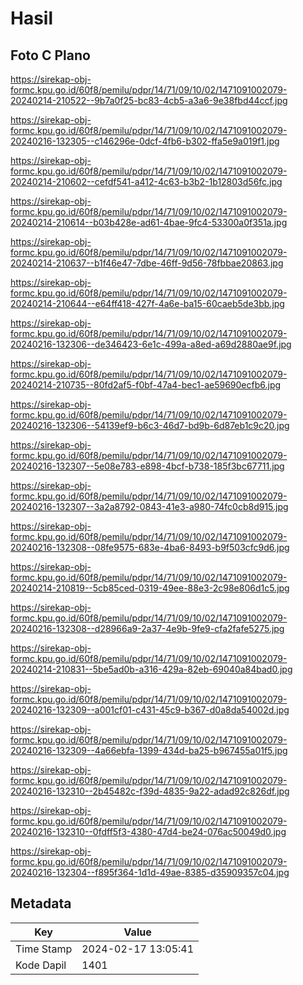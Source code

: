 # Hasil

## Foto C Plano

https://sirekap-obj-formc.kpu.go.id/60f8/pemilu/pdpr/14/71/09/10/02/1471091002079-20240214-210522--9b7a0f25-bc83-4cb5-a3a6-9e38fbd44ccf.jpg

https://sirekap-obj-formc.kpu.go.id/60f8/pemilu/pdpr/14/71/09/10/02/1471091002079-20240216-132305--c146296e-0dcf-4fb6-b302-ffa5e9a019f1.jpg

https://sirekap-obj-formc.kpu.go.id/60f8/pemilu/pdpr/14/71/09/10/02/1471091002079-20240214-210602--cefdf541-a412-4c63-b3b2-1b12803d56fc.jpg

https://sirekap-obj-formc.kpu.go.id/60f8/pemilu/pdpr/14/71/09/10/02/1471091002079-20240214-210614--b03b428e-ad61-4bae-9fc4-53300a0f351a.jpg

https://sirekap-obj-formc.kpu.go.id/60f8/pemilu/pdpr/14/71/09/10/02/1471091002079-20240214-210637--b1f46e47-7dbe-46ff-9d56-78fbbae20863.jpg

https://sirekap-obj-formc.kpu.go.id/60f8/pemilu/pdpr/14/71/09/10/02/1471091002079-20240214-210644--e64ff418-427f-4a6e-ba15-60caeb5de3bb.jpg

https://sirekap-obj-formc.kpu.go.id/60f8/pemilu/pdpr/14/71/09/10/02/1471091002079-20240216-132306--de346423-6e1c-499a-a8ed-a69d2880ae9f.jpg

https://sirekap-obj-formc.kpu.go.id/60f8/pemilu/pdpr/14/71/09/10/02/1471091002079-20240214-210735--80fd2af5-f0bf-47a4-bec1-ae59690ecfb6.jpg

https://sirekap-obj-formc.kpu.go.id/60f8/pemilu/pdpr/14/71/09/10/02/1471091002079-20240216-132306--54139ef9-b6c3-46d7-bd9b-6d87eb1c9c20.jpg

https://sirekap-obj-formc.kpu.go.id/60f8/pemilu/pdpr/14/71/09/10/02/1471091002079-20240216-132307--5e08e783-e898-4bcf-b738-185f3bc67711.jpg

https://sirekap-obj-formc.kpu.go.id/60f8/pemilu/pdpr/14/71/09/10/02/1471091002079-20240216-132307--3a2a8792-0843-41e3-a980-74fc0cb8d915.jpg

https://sirekap-obj-formc.kpu.go.id/60f8/pemilu/pdpr/14/71/09/10/02/1471091002079-20240216-132308--08fe9575-683e-4ba6-8493-b9f503cfc9d6.jpg

https://sirekap-obj-formc.kpu.go.id/60f8/pemilu/pdpr/14/71/09/10/02/1471091002079-20240214-210819--5cb85ced-0319-49ee-88e3-2c98e806d1c5.jpg

https://sirekap-obj-formc.kpu.go.id/60f8/pemilu/pdpr/14/71/09/10/02/1471091002079-20240216-132308--d28966a9-2a37-4e9b-9fe9-cfa2fafe5275.jpg

https://sirekap-obj-formc.kpu.go.id/60f8/pemilu/pdpr/14/71/09/10/02/1471091002079-20240214-210831--5be5ad0b-a316-429a-82eb-69040a84bad0.jpg

https://sirekap-obj-formc.kpu.go.id/60f8/pemilu/pdpr/14/71/09/10/02/1471091002079-20240216-132309--a001cf01-c431-45c9-b367-d0a8da54002d.jpg

https://sirekap-obj-formc.kpu.go.id/60f8/pemilu/pdpr/14/71/09/10/02/1471091002079-20240216-132309--4a66ebfa-1399-434d-ba25-b967455a01f5.jpg

https://sirekap-obj-formc.kpu.go.id/60f8/pemilu/pdpr/14/71/09/10/02/1471091002079-20240216-132310--2b45482c-f39d-4835-9a22-adad92c826df.jpg

https://sirekap-obj-formc.kpu.go.id/60f8/pemilu/pdpr/14/71/09/10/02/1471091002079-20240216-132310--0fdff5f3-4380-47d4-be24-076ac50049d0.jpg

https://sirekap-obj-formc.kpu.go.id/60f8/pemilu/pdpr/14/71/09/10/02/1471091002079-20240216-132304--f895f364-1d1d-49ae-8385-d35909357c04.jpg


## Metadata

| Key        | Value               |
| ---------- | ------------------- |
| Time Stamp | 2024-02-17 13:05:41 |
| Kode Dapil | 1401                |



